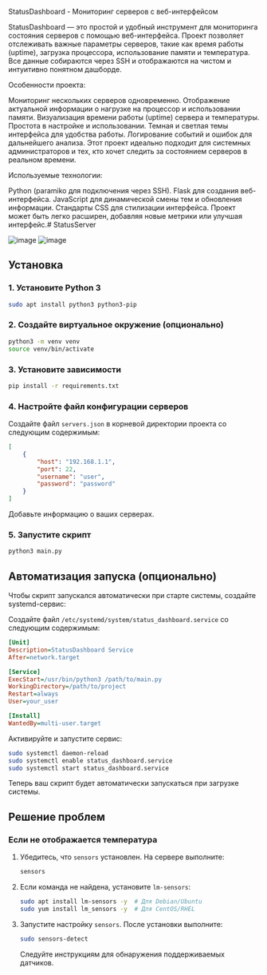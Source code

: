 StatusDashboard - Мониторинг серверов с веб-интерфейсом

StatusDashboard — это простой и удобный инструмент для мониторинга состояния серверов с помощью веб-интерфейса. Проект позволяет отслеживать важные параметры серверов, такие как время работы (uptime), загрузка процессора, использование памяти и температура. Все данные собираются через SSH и отображаются на чистом и интуитивно понятном дашборде.

Особенности проекта:

Мониторинг нескольких серверов одновременно.
Отображение актуальной информации о нагрузке на процессор и использовании памяти.
Визуализация времени работы (uptime) сервера и температуры.
Простота в настройке и использовании.
Темная и светлая темы интерфейса для удобства работы.
Логирование событий и ошибок для дальнейшего анализа.
Этот проект идеально подходит для системных администраторов и тех, кто хочет следить за состоянием серверов в реальном времени.

Используемые технологии:

Python (paramiko для подключения через SSH).
Flask для создания веб-интерфейса.
JavaScript для динамической смены тем и обновления информации.
Стандарты CSS для стилизации интерфейса.
Проект может быть легко расширен, добавляя новые метрики или улучшая интерфейс.﻿# StatusServer

![image](https://github.com/user-attachments/assets/b72e750d-ba7c-40ef-b5d2-45678704e4e5)
![image](https://github.com/user-attachments/assets/0e1dd5f5-3c1d-4cec-9124-2427940627dc)


## Установка

### 1. Установите Python 3
```bash
sudo apt install python3 python3-pip
```

### 2. Создайте виртуальное окружение (опционально)
```bash
python3 -m venv venv
source venv/bin/activate
```

### 3. Установите зависимости
```bash
pip install -r requirements.txt
```

### 4. Настройте файл конфигурации серверов
Создайте файл `servers.json` в корневой директории проекта со следующим содержимым:
```json
[
    {
        "host": "192.168.1.1",
        "port": 22,
        "username": "user",
        "password": "password"
    }
]
```
Добавьте информацию о ваших серверах.

### 5. Запустите скрипт
```bash
python3 main.py
```

## Автоматизация запуска (опционально)
Чтобы скрипт запускался автоматически при старте системы, создайте systemd-сервис:

Создайте файл `/etc/systemd/system/status_dashboard.service` со следующим содержимым:
```ini
[Unit]
Description=StatusDashboard Service
After=network.target

[Service]
ExecStart=/usr/bin/python3 /path/to/main.py
WorkingDirectory=/path/to/project
Restart=always
User=your_user

[Install]
WantedBy=multi-user.target
```

Активируйте и запустите сервис:
```bash
sudo systemctl daemon-reload
sudo systemctl enable status_dashboard.service
sudo systemctl start status_dashboard.service
```
Теперь ваш скрипт будет автоматически запускаться при загрузке системы.

## Решение проблем

### Если не отображается температура
1. Убедитесь, что `sensors` установлен. На сервере выполните:
   ```bash
   sensors
   ```

2. Если команда не найдена, установите `lm-sensors`:
   ```bash
   sudo apt install lm-sensors -y  # Для Debian/Ubuntu
   sudo yum install lm_sensors -y  # Для CentOS/RHEL
   ```

3. Запустите настройку `sensors`. После установки выполните:
   ```bash
   sudo sensors-detect
   ```
   Следуйте инструкциям для обнаружения поддерживаемых датчиков.


